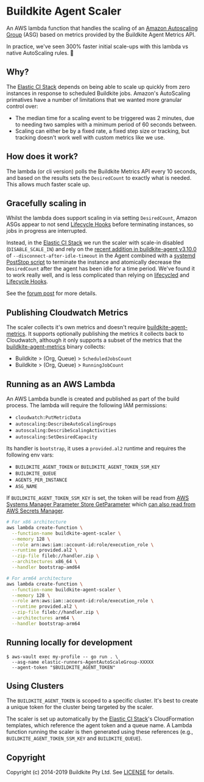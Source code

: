 # Buildkite Agent Scaler

An AWS lambda function that handles the scaling of an
[Amazon Autoscaling Group](https://docs.aws.amazon.com/autoscaling/ec2/userguide/AutoScalingGroup.html)
(ASG) based on metrics provided by the Buildkite Agent Metrics API.

In practice, we've seen 300% faster initial scale-ups with this lambda vs native AutoScaling rules.
🚀

## Why?

The [Elastic CI Stack][] depends on being able to scale up quickly from zero instances in response
to scheduled Buildkite jobs. Amazon's AutoScaling primatives have a number of limitations that we
wanted more granular control over:

* The median time for a scaling event to be triggered was 2 minutes, due to needing two samples with
  a minimum period of 60 seconds between.
* Scaling can either be by a fixed rate, a fixed step size or tracking, but tracking doesn't work
  well with custom metrics like we use.

## How does it work?

The lambda (or cli version) polls the Buildkite Metrics API every 10 seconds, and based on the
results sets the `DesiredCount` to exactly what is needed. This allows much faster scale up.

## Gracefully scaling in

Whilst the lambda does support scaling in via setting `DesiredCount`, Amazon ASGs appear to not send
[Lifecycle Hooks][] before terminating instances, so jobs in progress are interrupted.

Instead, in the [Elastic CI Stack][] we run the scaler with scale-in disabled (`DISABLE_SCALE_IN`)
and rely on the
[recent addition in buildkite-agent v3.10.0](https://github.com/buildkite/agent/releases/tag/v3.10.0)
of `--disconnect-after-idle-timeout` in the Agent combined with a
[systemd PostStop script](https://github.com/buildkite/elastic-ci-stack-for-aws/blob/00c45ab47160b1d1d44c0b3bea8456456444c60e/packer/linux/conf/bin/bk-install-elastic-stack.sh#L136-L143)
to terminate the instance and atomically decrease the `DesiredCount` after the agent has been idle
for a time period. We've found it to work really well, and is less complicated than relying on
[lifecycled] and [Lifecycle Hooks][].

See the [forum post](https://forum.buildkite.community/t/experimental-lambda-based-scaler/425) for more details.

## Publishing Cloudwatch Metrics

The scaler collects it's own metrics and doesn't require [buildkite-agent-metrics][]. It supports
optionally publishing the metrics it collects back to Cloudwatch, although it only supports a subset
of the metrics that the [buildkite-agent-metrics][] binary collects:

* Buildkite > (Org, Queue) > `ScheduledJobsCount`
* Buildkite > (Org, Queue) > `RunningJobCount`

## Running as an AWS Lambda

An AWS Lambda bundle is created and published as part of the build process. The lambda will require
the following IAM permissions:

- `cloudwatch:PutMetricData`
- `autoscaling:DescribeAutoScalingGroups`
- `autoscaling:DescribeScalingActivities`
- `autoscaling:SetDesiredCapacity`

Its handler is `bootstrap`, it uses a `provided.al2` runtime and requires the following env vars:

- `BUILDKITE_AGENT_TOKEN` or `BUILDKITE_AGENT_TOKEN_SSM_KEY`
- `BUILDKITE_QUEUE`
- `AGENTS_PER_INSTANCE`
- `ASG_NAME`

If `BUILDKITE_AGENT_TOKEN_SSM_KEY` is set, the token will be read from
[AWS Systems Manager Parameter Store GetParameter](https://docs.aws.amazon.com/systems-manager/latest/APIReference/API_GetParameter.html)
which [can also read from AWS Secrets Manager](https://docs.aws.amazon.com/systems-manager/latest/userguide/integration-ps-secretsmanager.html).

```bash
# For x86 architecture
aws lambda create-function \
  --function-name buildkite-agent-scaler \
  --memory 128 \
  --role arn:aws:iam::account-id:role/execution_role \
  --runtime provided.al2 \
  --zip-file fileb://handler.zip \
  --architectures x86_64 \
  --handler bootstrap-amd64

# For arm64 architecture
aws lambda create-function \
  --function-name buildkite-agent-scaler \
  --memory 128 \
  --role arn:aws:iam::account-id:role/execution_role \
  --runtime provided.al2 \
  --zip-file fileb://handler.zip \
  --architectures arm64 \
  --handler bootstrap-arm64
```

## Running locally for development

```
$ aws-vault exec my-profile -- go run . \
  --asg-name elastic-runners-AgentAutoScaleGroup-XXXXX
  --agent-token "$BUILDKITE_AGENT_TOKEN"
```

## Using Clusters

The `BUILDKITE_AGENT_TOKEN` is scoped to a specific cluster. It's best to create a unique token for
the cluster being targeted by the scaler.

The scaler is set up automatically by the [Elastic CI Stack][]'s CloudFormation templates, which
reference the agent token and a queue name. A Lambda function running the scaler is then generated
using these references (e.g., `BUILDKITE_AGENT_TOKEN_SSM_KEY` and `BUILDKITE_QUEUE`).


## Copyright

Copyright (c) 2014-2019 Buildkite Pty Ltd. See [LICENSE](./LICENSE.txt) for details.

[Elastic CI Stack]: https://github.com/buildkite/elastic-ci-stack-for-aws
[buildkite-agent-metrics]: https://github.com/buildkite/buildkite-agent-metrics
[Lifecycle Hooks]: https://docs.aws.amazon.com/autoscaling/ec2/userguide/lifecycle-hooks.html
[lifecycled]: https://github.com/buildkite/lifecycled

